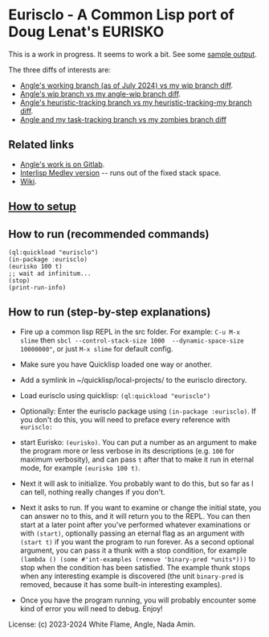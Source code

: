 # Eurisclo - A Common Lisp port of Doug Lenat's EURISKO

This is a work in progress.
It seems to work a bit.
See some [sample output](output.md).

The three diffs of interests are:
- [Angle's working branch (as of July 2024) vs my wip branch diff](https://github.com/namin/eurisclo/compare/namin:eurisclo:working...namin:eurisclo:wip?expand=1).
- [Angle's wip branch vs my angle-wip branch diff](https://github.com/namin/eurisclo/compare/namin:eurisclo:angle...namin:eurisclo:angle-my?expand=1).
- [Angle's heuristic-tracking branch vs my heuristic-tracking-my branch diff](https://github.com/namin/eurisclo/compare/namin:eurisclo:heuristic-tracking...namin:eurisclo:heuristic-tracking-my?expand=1).
- [Angle and my task-tracking branch vs my zombies branch diff](https://github.com/namin/eurisclo/compare/failed-task-tracking...namin:eurisclo:zombies?expand=1)

## Related links

- [Angle's work is on Gitlab](https://gitlab.com/AngularAngel/eurisclo/-/branches).
- [Interlisp Medley version](https://github.com/seveno4/EURISKO) -- runs out of the fixed stack space.
- [Wiki](https://github.com/white-flame/eurisko/wiki).

## [How to setup](setup.md)

## How to run (recommended commands)

```
(ql:quickload "eurisclo")
(in-package :eurisclo)
(eurisko 100 t)
;; wait ad infinitum...
(stop)
(print-run-info)
```

## How to run (step-by-step explanations)

* Fire up a common lisp REPL in the src folder.
  For example: `C-u M-x slime` then `sbcl --control-stack-size 1000  --dynamic-space-size 10000000"`, or just `M-x slime` for default config.

* Make sure you have Quicklisp loaded one way or another.

* Add a symlink in ~/quicklisp/local-projects/ to the eurisclo directory.

* Load eurisclo using quicklisp: `(ql:quickload "eurisclo")`

* Optionally: Enter the eurisclo package using `(in-package :eurisclo)`. If you don't do this, you will need to preface every reference with `eurisclo:`

* start Eurisko: `(eurisko)`. You can put a number as an argument to make the program more or less verbose in its descriptions (e.g. `100` for maximum verbosity), and can pass `t` after that to make it run in eternal mode, for example `(eurisko 100 t)`.

* Next it will ask to initialize. You probably want to do this, but so far as I can tell, nothing really changes if you don't.

* Next it asks to run. If you want to examine or change the initial state, you can answer no to this, and it will return you to the REPL. You can then start at a later point after you've performed whatever examinations or with `(start)`, optionally passing an eternal flag as an argument with `(start t)` if you want the program to run forever. As a second optional argument, you can pass it a thunk with a stop condition, for example `(lambda () (some #'int-examples (remove 'binary-pred *units*)))` to stop when the condition has been satisfied. The example thunk stops when any interesting example is discovered (the unit `binary-pred` is removed, because it has some built-in interesting examples).

* Once you have the program running, you will probably encounter some kind of error you will need to debug. Enjoy!

License: (c) 2023-2024 White Flame, Angle, Nada Amin.
